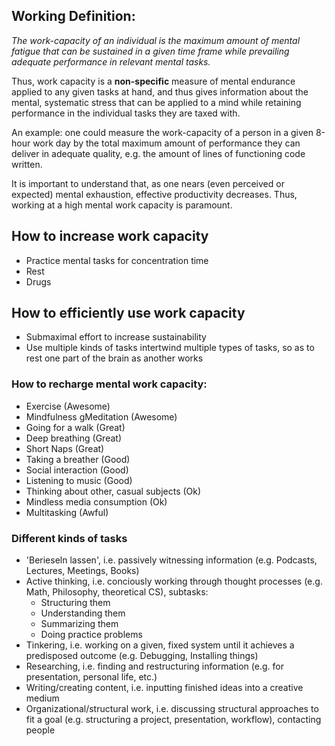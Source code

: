 ## Working Definition:
_The work-capacity of an individual is the maximum amount of mental fatigue that can be sustained in a given time frame while prevailing adequate performance in relevant mental tasks._

Thus, work capacity is a **non-specific** measure of mental endurance applied to any given tasks at hand, and thus gives information about the mental, systematic stress that can be applied to a mind while retaining performance in the individual tasks they are taxed with. 

An example: one could measure the work-capacity of a person in a given 8-hour work day by the total maximum amount of performance they can deliver in adequate quality, e.g. the amount of lines of functioning code written.  

It is important to understand that, as one nears (even perceived or expected) mental exhaustion, effective productivity decreases. Thus, working at a high mental work capacity is paramount.

## How to increase work capacity
- Practice mental tasks for concentration time
- Rest
- Drugs

## How to efficiently use work capacity
- Submaximal effort to increase sustainability
- Use multiple kinds of tasks intertwind multiple types of tasks, so as to rest one part of the brain as another works

### How to recharge mental work capacity:
- Exercise (Awesome)
- Mindfulness gMeditation (Awesome)
- Going for a walk (Great)
- Deep breathing (Great)
- Short Naps (Great)
- Taking a breather (Good)
- Social interaction (Good)
- Listening to music (Good)
- Thinking about other, casual subjects (Ok)
- Mindless media consumption (Ok)
- Multitasking (Awful)

### Different kinds of tasks
- 'Berieseln lassen', i.e. passively witnessing information (e.g. Podcasts, Lectures, Meetings, Books)
- Active thinking, i.e. conciously working through thought processes (e.g. Math, Philosophy, theoretical CS), subtasks:
	- Structuring them
	- Understanding them
	- Summarizing them
	- Doing practice problems
- Tinkering, i.e. working on a given, fixed system until it achieves a predisposed outcome (e.g. Debugging, Installing things)
- Researching, i.e. finding and restructuring information (e.g. for presentation, personal life, etc.)
- Writing/creating content, i.e. inputting finished ideas into a creative medium
- Organizational/structural work, i.e. discussing structural approaches to fit a goal (e.g. structuring a project, presentation, workflow), contacting people
